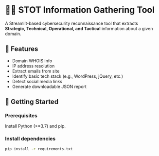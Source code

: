 # 🕵️‍♂️ STOT Information Gathering Tool

A Streamlit-based cybersecurity reconnaissance tool that extracts **Strategic, Technical, Operational, and Tactical** information about a given domain.

## 📌 Features

- Domain WHOIS info
- IP address resolution
- Extract emails from site
- Identify basic tech stack (e.g., WordPress, jQuery, etc.)
- Detect social media links
- Generate downloadable JSON report

## 🚀 Getting Started

### Prerequisites

Install Python (>=3.7) and pip.

### Install dependencies

```bash
pip install -r requirements.txt
